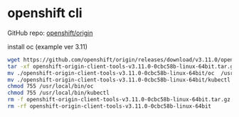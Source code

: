 # openshift cli

GitHub repo: [openshift/origin](https://github.com/openshift/origin/releases)

install oc (example ver 3.11)
```bash
wget https://github.com/openshift/origin/releases/download/v3.11.0/openshift-origin-client-tools-v3.11.0-0cbc58b-linux-64bit.tar.gz
tar -xf openshift-origin-client-tools-v3.11.0-0cbc58b-linux-64bit.tar.gz
mv ./openshift-origin-client-tools-v3.11.0-0cbc58b-linux-64bit/oc  /usr/local/bin/
mv ./openshift-origin-client-tools-v3.11.0-0cbc58b-linux-64bit/kubectl  /usr/local/bin/
chmod 755 /usr/local/bin/oc
chmod 755 /usr/local/bin/kubectl
rm -f openshift-origin-client-tools-v3.11.0-0cbc58b-linux-64bit.tar.gz
rm -rf openshift-origin-client-tools-v3.11.0-0cbc58b-linux-64bit
```
